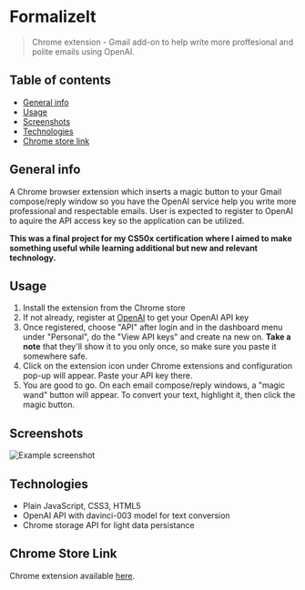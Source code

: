 # FormalizeIt

> Chrome extension - Gmail add-on to help write more proffesional and polite emails using OpenAI.

## Table of contents

- [General info](#general-info)
- [Usage](#usage)
- [Screenshots](#screenshots)
- [Technologies](#technologies)
- [Chrome store link](#chrome-store-link)

## General info

A Chrome browser extension which inserts a magic button to your Gmail compose/reply window so you have the OpenAI service help you write more professional and respectable emails. User is expected to register to OpenAI to aquire the API access key so the application can be utilized.

**This was a final project for my CS50x certification where I aimed to make something useful while learning additional but new and relevant technology.**

## Usage

1. Install the extension from the Chrome store
2. If not already, register at [OpenAI](https://platform.openai.com/signup?launch) to get your OpenAI API key
3. Once registered, choose "API" after login and in the dashboard menu under "Personal", do the "View API keys" and create na new on. **Take a note** that they'll show it to you only once, so make sure you paste it somewhere safe.
4. Click on the extension icon under Chrome extensions and configuration pop-up will appear. Paste your API key there.
5. You are good to go. On each email compose/reply windows, a "magic wand" button will appear. To convert your text, highlight it, then click the magic button.

## Screenshots

![Example screenshot](screenshot.jpg)

## Technologies

- Plain JavaScript, CSS3, HTML5
- OpenAI API with davinci-003 model for text conversion
- Chrome storage API for light data persistance

## Chrome Store Link

Chrome extension available [here](https://chrome.google.com/webstore/detail/formalizeit/cknpomjgcpiikoconfeahlgikeidmdbi).